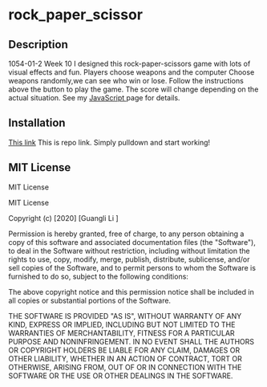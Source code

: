 # rock_paper_scissor
[](images/paper.png)
[](images/rock.png)
[](images/scissors.png)
## Description
1054-01-2 Week 10
I designed this rock-paper-scissors game with lots of visual effects and fun. Players choose weapons and the computer Choose weapons randomly,we can see who win or lose. Follow the instructions above the button to play the game. The score will change depending on the actual situation. See my [JavaScript ](/js/app.js/) page for details.

## Installation
[This link](https://github.com/Rachel0509/rock_paper_scissor.git)
This is repo link. Simply pulldown and start working!

## MIT License
MIT License

MIT License

Copyright (c) [2020] [Guangli Li ]

Permission is hereby granted, free of charge, to any person obtaining a copy
of this software and associated documentation files (the "Software"), to deal
in the Software without restriction, including without limitation the rights
to use, copy, modify, merge, publish, distribute, sublicense, and/or sell
copies of the Software, and to permit persons to whom the Software is
furnished to do so, subject to the following conditions:

The above copyright notice and this permission notice shall be included in all
copies or substantial portions of the Software.

THE SOFTWARE IS PROVIDED "AS IS", WITHOUT WARRANTY OF ANY KIND, EXPRESS OR
IMPLIED, INCLUDING BUT NOT LIMITED TO THE WARRANTIES OF MERCHANTABILITY,
FITNESS FOR A PARTICULAR PURPOSE AND NONINFRINGEMENT. IN NO EVENT SHALL THE
AUTHORS OR COPYRIGHT HOLDERS BE LIABLE FOR ANY CLAIM, DAMAGES OR OTHER
LIABILITY,  WHETHER IN AN ACTION OF CONTRACT, TORT OR OTHERWISE, ARISING FROM,
OUT OF OR IN CONNECTION WITH THE SOFTWARE OR THE USE OR OTHER DEALINGS IN THE
SOFTWARE.
